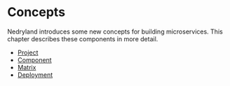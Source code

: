 # Concepts

Nedryland introduces some new concepts for building microservices. This chapter describes
these components in more detail.

* [Project](./concepts/project.md)
* [Component](./concepts/component.md)
* [Matrix](./concepts/matrix.md)
* [Deployment](./concepts/deployment.md)
